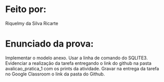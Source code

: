# Feito por:
Riquelmy da Silva Ricarte

# Enunciado da prova:
Implementar o modelo anexo. Usar a linha de comando do SQLITE3. Evidenciar a realização da tarefa entregando o link do github na pasta avalicao_pratica_1 com os prints da atividade. Gravar na entrega da tarefa no Google Classroom o link da pasta do Github.
